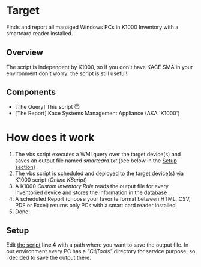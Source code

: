 # Target
Finds and report all managed Windows PCs in K1000 Inventory with a smartcard reader installed.

## Overview
The script is independent by K1000, so if you don't have KACE SMA in your environment don't worry: the script is still useful!

## Components
* [The Query] This script :innocent:
* [The Report] Kace Systems Management Appliance (AKA 'K1000')


# How does it work
1. The vbs script executes a WMI query over the target device(s) and saves an output file named _smartcard.txt_ (see below in the [Setup section](#setup))
2. The vbs script is scheduled and deployed to the target device(s) via K1000 script (_Online KScript_)
3. A K1000 _Custom Inventory Rule_ reads the output file for every inventoried device and stores the information in the database
4. A scheduled Report (choose your favorite format between HTML, CSV, PDF or Excel) returns only PCs with a smart card reader installed
5. Done!

## Setup

Edit [the script](smartcard.vbs) **line 4** with a path where you want to save the output file. In our environment every PC has a _"C:\Tools"_ directory for service purpose, so i decided to save the output there.
